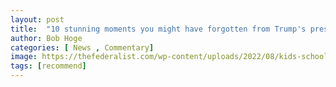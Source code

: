 ```yaml
---
layout: post
title:  "10 stunning moments you might have forgotten from Trump's presidency"
author: Bob Hoge
categories: [ News , Commentary]
image: https://thefederalist.com/wp-content/uploads/2022/08/kids-school-e1661697279971-1200x675.jpg
tags: [recommend]
---
```

<!--stackedit_data:
eyJoaXN0b3J5IjpbMTkwNTMyNDYwMV19
-->